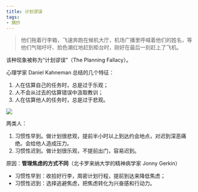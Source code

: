 ```yaml
---
title: 计划谬误
tags:
- 摘抄
---
```

>他们拖着行李箱，飞速奔跑在候机大厅，机场广播里呼喊着他们的姓名，等他们气喘吁吁、脸色潮红地赶到柜台时，刚好在最后一刻赶上了飞机。

该种现象被称为“计划谬误”（The Planning Fallacy）。

心理学家 Daniel Kahneman 总结的几个特征：
1. 人在估算自己的任务时，总是过于乐观；
2. 人不会从过去的估算错误中汲取教训；
3. 人在估算他人的任务时，总是过于悲观。

![](https://rmt.ladydaily.com/fetch/lucy/storage/c61ea8db-5a1b-46cd-9627-c6551bc58130.jpg)

两类人：
1. 习惯性早到。做计划很悲观，提前半小时以上到达约会地点，对迟到深恶痛绝。会给他人造成压力。
2. 习惯性迟到。做计划很乐观，不提前出门，容易迟到。

原因：**管理焦虑的方式不同**（北卡罗来纳大学的精神病学家 Jonny Gerkin）
- 习惯性早到：收拾好行李，周密计划行程，提前到达来降低焦虑；
- 习惯性迟到：选择逃避焦虑，把焦虑转化为兴奋感和行动力。

